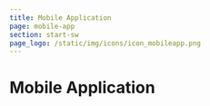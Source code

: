 ```yaml
---
title: Mobile Application
page: mobile-app
section: start-sw
page_logo: /static/img/icons/icon_mobileapp.png
---
```


# Mobile Application
